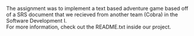 The assignment was to implement a text based adventure game based off of a SRS document that we recieved from another team (Cobra) in the Software Development I.  
For more information, check out the README.txt inside our project. 




